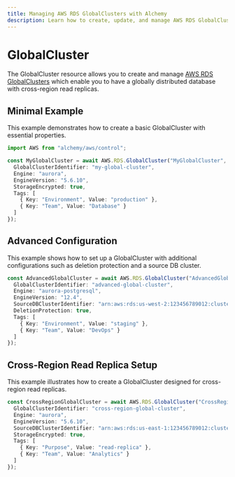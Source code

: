```yaml
---
title: Managing AWS RDS GlobalClusters with Alchemy
description: Learn how to create, update, and manage AWS RDS GlobalClusters using Alchemy Cloud Control.
---
```


# GlobalCluster

The GlobalCluster resource allows you to create and manage [AWS RDS GlobalClusters](https://docs.aws.amazon.com/rds/latest/userguide/) which enable you to have a globally distributed database with cross-region read replicas.

## Minimal Example

This example demonstrates how to create a basic GlobalCluster with essential properties.

```ts
import AWS from "alchemy/aws/control";

const MyGlobalCluster = await AWS.RDS.GlobalCluster("MyGlobalCluster", {
  GlobalClusterIdentifier: "my-global-cluster",
  Engine: "aurora",
  EngineVersion: "5.6.10",
  StorageEncrypted: true,
  Tags: [
    { Key: "Environment", Value: "production" },
    { Key: "Team", Value: "Database" }
  ]
});
```

## Advanced Configuration

This example shows how to set up a GlobalCluster with additional configurations such as deletion protection and a source DB cluster.

```ts
const AdvancedGlobalCluster = await AWS.RDS.GlobalCluster("AdvancedGlobalCluster", {
  GlobalClusterIdentifier: "advanced-global-cluster",
  Engine: "aurora-postgresql",
  EngineVersion: "12.4",
  SourceDBClusterIdentifier: "arn:aws:rds:us-west-2:123456789012:cluster:source-db-cluster",
  DeletionProtection: true,
  Tags: [
    { Key: "Environment", Value: "staging" },
    { Key: "Team", Value: "DevOps" }
  ]
});
```

## Cross-Region Read Replica Setup

This example illustrates how to create a GlobalCluster designed for cross-region read replicas.

```ts
const CrossRegionGlobalCluster = await AWS.RDS.GlobalCluster("CrossRegionGlobalCluster", {
  GlobalClusterIdentifier: "cross-region-global-cluster",
  Engine: "aurora",
  EngineVersion: "5.6.10",
  SourceDBClusterIdentifier: "arn:aws:rds:us-east-1:123456789012:cluster:source-db-cluster",
  StorageEncrypted: true,
  Tags: [
    { Key: "Purpose", Value: "read-replica" },
    { Key: "Team", Value: "Analytics" }
  ]
});
```